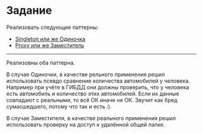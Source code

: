 # Задание

Реализовать следующие паттерны:

* [Singleton или же Одиночка](https://refactoring.guru/ru/design-patterns/singleton)
* [Proxy или же Заместитель](https://refactoring.guru/ru/design-patterns/proxy)

---

Реализовны оба паттерна.

В случае Одиночки, в качестве рельного применения решил использовать псевдо сравнение количества автомобилей у человека. Например при учёте в ГИБДД они должны проверить, что у человека есть автомобиль и количество этих автомобилей. Если их данные совпадают с реальными, то всё ОК иначе не ОК. Звучит как бред сумасшедшего, потому что так и есть :).

В случае Заместителя, в качестве реального применения решил использовать проверку на доступ к удалённой общей папке. 


